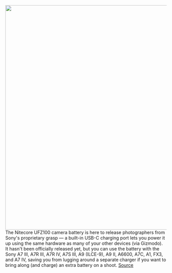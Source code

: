 <img src='https://cdn.vox-cdn.com/thumbor/yUbKvVhk2RbzTjDF-nOfWDn-FL0=/0x0:1600x942/1200x800/filters:focal(672x343:928x599)/cdn.vox-cdn.com/uploads/chorus_image/image/70766679/nitecore_ufz_100.0.png' width='700px' /><br/>
The Nitecore UFZ100 camera battery is here to release photographers from Sony's proprietary grasp — a built-in USB-C charging port lets you power it up using the same hardware as many of your other devices (via Gizmodo). It hasn't been officially released yet, but you can use the battery with the Sony A7 III, A7R III, A7R IV, A7S III, A9 (ILCE-9), A9 II, A6600, A7C, A1, FX3, and A7 IV, saving you from lugging around a separate charger if you want to bring along (and charge) an extra battery on a shoot.
<a href='https://www.theverge.com/2022/4/19/23031768/nitecore-sony-camera-ufz100-battery-usb-c'> Source <a/>